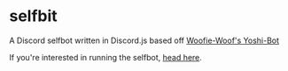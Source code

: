 # selfbit
A Discord selfbot written in Discord.js based off [Woofie-Woof's Yoshi-Bot](https://github.com/Woofie-Woof/Yoshi-Bot)


If you're interested in running the selfbot, [head here](https://github.com/AheadBL/selfbit/wiki).
